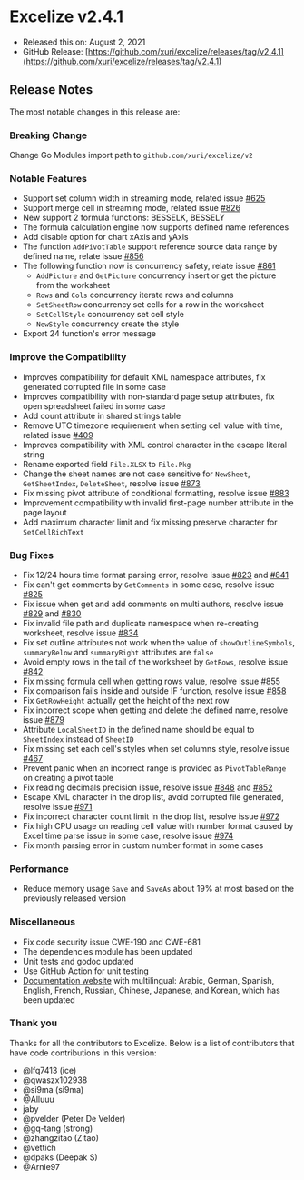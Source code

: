 # Excelize v2.4.1

* Released this on: August 2, 2021
* GitHub Release: [https://github.com/xuri/excelize/releases/tag/v2.4.1](https://github.com/xuri/excelize/releases/tag/v2.4.1)

## Release Notes

The most notable changes in this release are:

### Breaking Change

Change Go Modules import path to `github.com/xuri/excelize/v2`

### Notable Features

* Support set column width in streaming mode, related issue [#625](https://github.com/xuri/excelize/issues/625)
* Support merge cell in streaming mode, related issue [#826](https://github.com/xuri/excelize/issues/826)
* New support 2 formula functions: BESSELK, BESSELY
* The formula calculation engine now supports defined name references
* Add disable option for chart xAxis and yAxis
* The function `AddPivotTable` support reference source data range by defined name, relate issue [#856](https://github.com/xuri/excelize/issues/856)
* The following function now is concurrency safety, relate issue [#861](https://github.com/xuri/excelize/issues/861)
  * `AddPicture` and `GetPicture` concurrency insert or get the picture from the worksheet
  * `Rows` and `Cols` concurrency iterate rows and columns
  * `SetSheetRow` concurrency set cells for a row in the worksheet
  * `SetCellStyle` concurrency set cell style
  * `NewStyle` concurrency create the style
* Export 24 function's error message

### Improve the Compatibility

* Improves compatibility for default XML namespace attributes, fix generated corrupted file in some case
* Improves compatibility with non-standard page setup attributes, fix open spreadsheet failed in some case
* Add count attribute in shared strings table
* Remove UTC timezone requirement when setting cell value with time, related issue [#409](https://github.com/xuri/excelize/issues/409)
* Improves compatibility with XML control character in the escape literal string
* Rename exported field `File.XLSX` to `File.Pkg`
* Change the sheet names are not case sensitive for `NewSheet`, `GetSheetIndex`, `DeleteSheet`, resolve issue [#873](https://github.com/xuri/excelize/issues/873)
* Fix missing pivot attribute of conditional formatting, resolve issue [#883](https://github.com/xuri/excelize/issues/883)
* Improvement compatibility with invalid first-page number attribute in the page layout
* Add maximum character limit and fix missing preserve character for `SetCellRichText`

### Bug Fixes

* Fix 12/24 hours time format parsing error, resolve issue [#823](https://github.com/xuri/excelize/issues/823) and [#841](https://github.com/xuri/excelize/issues/841)
* Fix can't get comments by `GetComments` in some case, resolve issue [#825](https://github.com/xuri/excelize/issues/825)
* Fix issue when get and add comments on multi authors, resolve issue [#829](https://github.com/xuri/excelize/issues/829) and [#830](https://github.com/xuri/excelize/issues/830)
* Fix invalid file path and duplicate namespace when re-creating worksheet, resolve issue [#834](https://github.com/xuri/excelize/issues/834)
* Fix set outline attributes not work when the value of `showOutlineSymbols`, `summaryBelow` and `summaryRight` attributes are `false`
* Avoid empty rows in the tail of the worksheet by `GetRows`, resolve issue [#842](https://github.com/xuri/excelize/issues/842)
* Fix missing formula cell when getting rows value, resolve issue [#855](https://github.com/xuri/excelize/issues/855)
* Fix comparison fails inside and outside IF function, resolve issue [#858](https://github.com/xuri/excelize/issues/858)
* Fix `GetRowHeight` actually get the height of the next row
* Fix incorrect scope when getting and delete the defined name, resolve issue [#879](https://github.com/xuri/excelize/issues/879)
* Attribute `LocalSheetID` in the defined name should be equal to `SheetIndex` instead of `SheetID`
* Fix missing set each cell's styles when set columns style, resolve issue [#467](https://github.com/xuri/excelize/issues/467)
* Prevent panic when an incorrect range is provided as `PivotTableRange` on creating a pivot table
* Fix reading decimals precision issue, resolve issue [#848](https://github.com/xuri/excelize/issues/848) and [#852](https://github.com/xuri/excelize/issues/852)
* Escape XML character in the drop list, avoid corrupted file generated, resolve issue [#971](https://github.com/xuri/excelize/issues/971)
* Fix incorrect character count limit in the drop list, resolve issue [#972](https://github.com/xuri/excelize/issues/972)
* Fix high CPU usage on reading cell value with number format caused by Excel time parse issue in some case, resolve issue [#974](https://github.com/xuri/excelize/issues/974)
* Fix month parsing error in custom number format in some cases

### Performance

* Reduce memory usage `Save` and `SaveAs` about 19% at most based on the previously released version

### Miscellaneous

* Fix code security issue CWE-190 and CWE-681
* The dependencies module has been updated
* Unit tests and godoc updated
* Use GitHub Action for unit testing
* [Documentation website](https://xuri.me/excelize) with multilingual: Arabic, German, Spanish, English, French, Russian, Chinese, Japanese, and Korean, which has been updated

### Thank you

Thanks for all the contributors to Excelize. Below is a list of contributors that have code contributions in this version:

* @lfq7413 (ice)
* @qwaszx102938
* @si9ma (si9ma)
* @Alluuu
* jaby
* @pvelder (Peter De Velder)
* @gq-tang (strong)
* @zhangzitao (Zitao)
* @vettich
* @dpaks (Deepak S)
* @Arnie97

